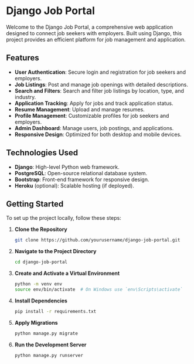 # Django Job Portal

Welcome to the Django Job Portal, a comprehensive web application designed to connect job seekers with employers. Built using Django, this project provides an efficient platform for job management and application.

## Features

- **User Authentication**: Secure login and registration for job seekers and employers.
- **Job Listings**: Post and manage job openings with detailed descriptions.
- **Search and Filters**: Search and filter job listings by location, type, and industry.
- **Application Tracking**: Apply for jobs and track application status.
- **Resume Management**: Upload and manage resumes.
- **Profile Management**: Customizable profiles for job seekers and employers.
- **Admin Dashboard**: Manage users, job postings, and applications.
- **Responsive Design**: Optimized for both desktop and mobile devices.

## Technologies Used

- **Django**: High-level Python web framework.
- **PostgreSQL**: Open-source relational database system.
- **Bootstrap**: Front-end framework for responsive design.
- **Heroku** (optional): Scalable hosting (if deployed).

## Getting Started

To set up the project locally, follow these steps:

1. **Clone the Repository**
   ```bash
   git clone https://github.com/yourusername/django-job-portal.git

2. **Navigate to the Project Directory**
   ```bash
   cd django-job-portal
   
3. **Create and Activate a Virtual Environment**
   ```bash
   python -m venv env
   source env/bin/activate  # On Windows use `env\Scripts\activate`

4. **Install Dependencies**
   ```bash
   pip install -r requirements.txt

5. **Apply Migrations**
   ```bash
   python manage.py migrate
   
6. **Run the Development Server**
   ```bash
   python manage.py runserver
